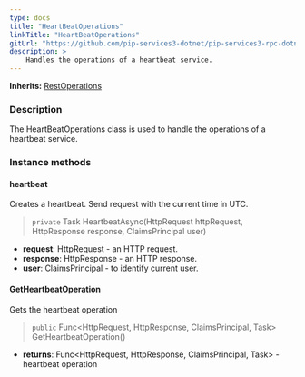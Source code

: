 ```yaml
---
type: docs
title: "HeartBeatOperations"
linkTitle: "HeartBeatOperations"
gitUrl: "https://github.com/pip-services3-dotnet/pip-services3-rpc-dotnet"
description: >
    Handles the operations of a heartbeat service.
---
```


**Inherits:** [RestOperations](../rest_operations)

### Description

The HeartBeatOperations class is used to handle the operations of a heartbeat service.

### Instance methods

#### heartbeat
Creates a heartbeat.
Send request with the current time in UTC.

> `private` Task HeartbeatAsync(HttpRequest httpRequest, HttpResponse response, ClaimsPrincipal user)

- **request**: HttpRequest - an HTTP request.
- **response**: HttpResponse - an HTTP response.
- **user**: ClaimsPrincipal - to identify current user.


#### GetHeartbeatOperation
Gets the heartbeat operation

> `public` Func\<HttpRequest, HttpResponse, ClaimsPrincipal, Task\> GetHeartbeatOperation()

- **returns**: Func\<HttpRequest, HttpResponse, ClaimsPrincipal, Task\> - heartbeat operation
